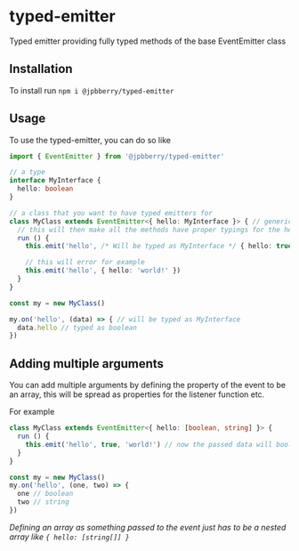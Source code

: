 # typed-emitter

Typed emitter providing fully typed methods of the base EventEmitter class

## Installation

To install run `npm i @jpbberry/typed-emitter`

## Usage

To use the typed-emitter, you can do so like

```ts
import { EventEmitter } from '@jpbberry/typed-emitter'

// a type
interface MyInterface {
  hello: boolean
}

// a class that you want to have typed emitters for
class MyClass extends EventEmitter<{ hello: MyInterface }> { // generic type has the map of events
  // this will then make all the methods have proper typings for the hello event and it's type
  run () {
    this.emit('hello', /* Will be typed as MyInterface */ { hello: true })

    // this will error for example
    this.emit('hello', { hello: 'world!' })
  }
}

const my = new MyClass()

my.on('hello', (data) => { // will be typed as MyInterface
  data.hello // typed as boolean
})
```

## Adding multiple arguments

You can add multiple arguments by defining the property of the event to be an array, this will be spread as properties for the listener function etc.

For example

```ts
class MyClass extends EventEmitter<{ hello: [boolean, string] }> {
  run () {
    this.emit('hello', true, 'world!') // now the passed data will boolean, string
  }
}

const my = new MyClass()
my.on('hello', (one, two) => {
  one // boolean
  two // string
})
```

*Defining an array as something passed to the event just has to be a nested array like `{ hello: [string[]] }`*